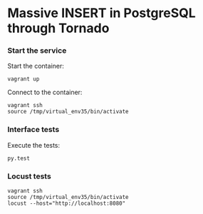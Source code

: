 # Massive INSERT in PostgreSQL through Tornado

### Start the service

Start the container:

```
vagrant up
```

Connect to the container:

```
vagrant ssh
source /tmp/virtual_env35/bin/activate
```

### Interface tests

Execute the tests:

```
py.test
```

### Locust tests

```
vagrant ssh
source /tmp/virtual_env35/bin/activate
locust --host="http://localhost:8080"
```

